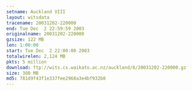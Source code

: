 ```yaml
---
setname: Auckland VIII
layout: witsdata
tracename: 20031202-220000
end: Tue Dec  2 22:59:59 2003
originalname: 20031202-220000
gzsize: 122 MB
len: 1:00:00
start: Tue Dec  2 22:00:00 2003
totalwirelen: 2,124 MB
pkts: 5 million
download: ftp://wits.cs.waikato.ac.nz/auckland/8/20031202-220000.gz
size: 380 MB
md5: 781d9f43f1e337fee2968a3e4bf932b8
---
```

